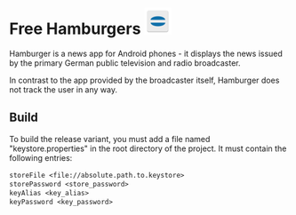 # Free Hamburgers ![Logo](app/src/main/res/mipmap-mdpi/ic_launcher.png)
<p>Hamburger is a news app for Android phones - it displays the news issued by the primary German public television and radio broadcaster.</p>
<p>In contrast to the app provided by the broadcaster itself, Hamburger does not track the user in any way.</p>

## Build

<p>To build the release variant, you must add a file named "keystore.properties" in the root directory of the project.
It must contain the following entries:</p>

    storeFile <file://absolute.path.to.keystore>
    storePassword <store_password>
    keyAlias <key_alias>
    keyPassword <key_password>

